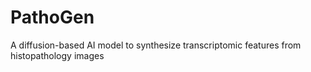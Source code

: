 # PathoGen
A diffusion-based AI model to synthesize transcriptomic features from histopathology images
